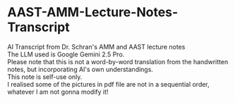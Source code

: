 # AAST-AMM-Lecture-Notes-Transcript
AI Transcript from Dr. Schran's AMM and AAST lecture notes <br>
The LLM used is Google Gemini 2.5 Pro. <br>
Please note that this is not a word-by-word translation from the handwritten notes, but incorporating AI's own understandings. <br>
This note is self-use only. <br>
I realised some of the pictures in pdf file are not in a sequential order, whatever I am not gonna modify it!
